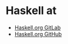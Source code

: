 # Haskell at

* [Haskell.org GitLab](https://gitlab.haskell.org/)
* [Haskell.org GitHub](https://github.com/haskell-infra/www.haskell.org/)
